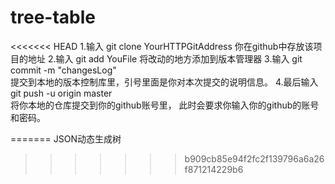# tree-table

<<<<<<< HEAD
1.输入
    git clone YourHTTPGitAddress
    你在github中存放该项目的地址
2.输入
    git add YouFile
    将改动的地方添加到版本管理器
3.输入
    git  commit -m "changesLog"  
    提交到本地的版本控制库里，引号里面是你对本次提交的说明信息。
4.最后输入
    git push -u origin master  
    将你本地的仓库提交到你的github账号里，
    此时会要求你输入你的github的账号和密码。


=======
JSON动态生成树
>>>>>>> b909cb85e94f2fc2f139796a6a26f871214229b6
